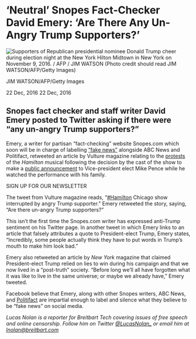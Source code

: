 # ‘Neutral’ Snopes Fact-Checker David Emery: ‘Are There Any Un-Angry Trump Supporters?’

![Supporters of Republican presidential nominee Donald Trump cheer during election night at the New York Hilton Midtown in New York on November 9, 2016. / AFP / JIM WATSON (Photo credit should read JIM WATSON/AFP/Getty Images)]

JIM WATSON/AFP/Getty Images

22 Dec, 2016 22 Dec, 2016

## Snopes fact checker and staff writer David Emery posted to Twitter asking if there were “any un-angry Trump supporters?”

Emery, a writer for partisan “fact-checking” website Snopes.com which soon will be in charge of labelling [“fake news”] alongside ABC News and Politifact, retweeted an article by Vulture magazine relating to the [protests] of the *Hamilton* musical following the decision by the cast of the show to make a [public announcement] to Vice-president elect Mike Pence while he watched the performance with his family.

SIGN UP FOR OUR NEWSLETTER

The tweet from Vulture magazine reads, “[\#Hamilton] Chicago show interrupted by angry Trump supporter.” Emery retweeted the story, saying, “Are there un-angry Trump supporters?”

This isn’t the first time the Snopes.com writer has expressed anti-Trump sentiment on his Twitter page. In another tweet in which Emery links to an article that falsely attributes a quote to President-elect Trump, Emery states, “Incredibly, some people actually think they have to put words in Trump’s mouth to make him look bad.”

Emery also retweeted an article by *New York* magazine that claimed President-elect Trump relied on lies to win during his campaign and that we now lived in a “post-truth” society. “Before long we’ll all have forgotten what it was like to live in the same universe; or maybe we already have,” Emery tweeted.

Facebook believe that Emery, along with other Snopes writers, ABC News, and [Politifact] are impartial enough to label and silence what they believe to be “fake news” on social media.

*Lucas Nolan is a reporter for Breitbart Tech covering issues of free speech and online censorship. Follow him on Twitter* [*@LucasNolan\_*] *or email him at* [*lnolan@breitbart.com*]

  [Supporters of Republican presidential nominee Donald Trump cheer during election night at the New York Hilton Midtown in New York on November 9, 2016. / AFP / JIM WATSON (Photo credit should read JIM WATSON/AFP/Getty Images)]: http://media.breitbart.com/media/2016/11/GettyImages-621866810-640x480.jpg
  [“fake news”]: http://www.breitbart.com/tech/2016/12/15/facebook-introduce-warning-labels-stories-deemed-fake-news/
  [protests]: http://www.breitbart.com/big-hollywood/2016/11/19/boycotthamilton-trends-hamilton-cast-members-harass-mike-pence/
  [public announcement]: http://www.breitbart.com/big-hollywood/2016/11/19/tolerance-hamilton-cast-lectures-mike-pence-broadway-stage/
  [\#Hamilton]: https://twitter.com/hashtag/Hamilton?src=hash
  [Politifact]: http://www.breitbart.com/tech/2016/12/16/flashback-weekly-standard-data-shows-politifact-has-it-out-for-republicans/
  [*@LucasNolan\_*]: http://twitter.com/lucasnolan_
  [*lnolan@breitbart.com*]: http://www.breitbart.com/wp-admin/blank
